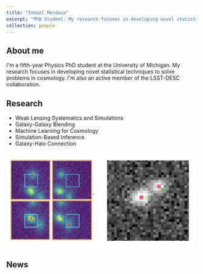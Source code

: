 ```yaml
---
title: "Ismael Mendoza"
excerpt: "PhD Student: My research focuses in developing novel statistical techniques to solve problems in cosmology, particularly relevant to stage 4 dark energy surveys such as the Rubin Observatory's Legacy Survey of Space and Time.<br/><img src='/images/imendoza_headshot.jpg' width='275'>"
collection: people
---
```


## About me

I'm a fifth-year Physics PhD student at the University of Michigan. My research focuses in developing novel statistical techniques to solve problems in cosmology. I'm also an active member of the LSST-DESC collaboration. 

## Research

* Weak Lensing Systematics and Simulations
* Galaxy-Galaxy Blending
* Machine Learning for Cosmology
* Simulation-Based Inference
* Galaxy-Halo Connection

<img src="../images/blending.png" alt="bliss" width="600"/>


## News

